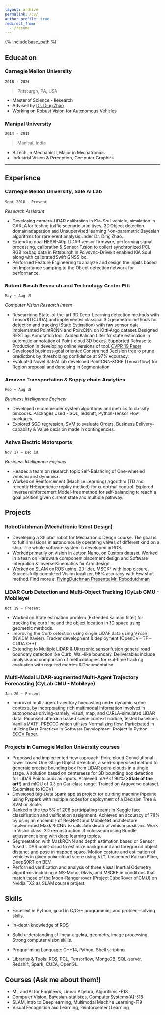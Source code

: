 ```yaml
---
layout: archive
permalink: /cv/
author_profile: true
redirect_from:
  - /resume
---
```


{% include base_path %}

<!--
include contact information from the front matter
Supported arguments:
    - homepage: url, text
    - phone
    - email
-->


## Education

### **Carnegie Mellon University** 
`2018 - 2020`
> Pittsburgh, PA, USA

- Master of Science - Research 
- Advised by [Dr. Ding Zhao](https://www.meche.engineering.cmu.edu/directory/bios/zhao-ding.html)
- Working on Robust Vision for Autonomous Vehicles

### **Manipal University** 
`2014 - 2018`

> Manipal, India


- B.Tech. in Mechanical, Major in Mechatronics
- Industrial Vision & Perception, Computer Graphics

----

## Experience

### **Carnegie Mellon University, Safe AI Lab** 
`Sept 2018 - Present`

_Research Assistant_<br>
 - Developing camera-LiDAR calibration in Kia-Soul vehicle, simulation in CARLA for testing traffic scenario primitives, 3D Object detection domain adaptation and Unsupervised learning Non-parametric Bayesian algorithms for rare event analysis under Dr. Ding Zhao.     
 - Extending dual HESAI-40p LIDAR sensor firmware, performing signal processing, calibration & Sensor Fusion to collect synchronized PCL-RGB rosbag data in Pittsburgh in Polysync-Drivekit enabled KIA Soul along with calibrated Swift GNSS loc. 
 - Performed Feature Engineering to analyze and design the inputs based on Importance sampling to the Object detection network for performance.

### **Robert Bosch Research and Technology Center Pitt**
 `May ~ Aug 19`

_Computer Vision Research Intern_<br>
  - Researching State-of-the-art 3D Deep-Learning detection methods with TensorRT(CUDA) and implemented classical 3D geometric methods for detection and tracking (State Estimation) with raw sensor data. Implemented PointRCNN and PointCNN on KItti-Argo dataset. Designed REST api Annotation tool. Added Kalman filter for state estimation in automatic annotation of Point-cloud 3D boxes. Supported Release to Production in developing online versions of tool. [CVPR 19 Paper](http://bit.ly/2TCdODU)
  - Developed business-goal oriented Constrained Decision tree to prune predictions by thresholding confidence at 97% Accuracy.
  - Evaluated Novel SafeAI lab developed PointCNN-XCRF (Tensorflow) for Region proposal and denoising in Segmentation.

### **Amazon Transportation & Supply chain Analytics** 
`Feb ~ Aug 18`

_Business Intelligence Engineer_<br>
- Developed recommender system algorithms and metrics to classify pincodes. Packages Used - SQL, redshift, Python-Tensor Flow packages.
- Explored SGD regression, SVM to evaluate Orders, Business Delivery-capability & Value decision made in contingencies. 

### **Ashva Electric Motorsports**
`Nov 17 ~ Dec 18`

_Business Intelligence Engineer_<br>
- Headed a team on research topic Self-Balancing of One-wheeled vehicles and dynamics.    
- Worked on Reinforcement (Machine Learning) algorithm (TD and recently H-Experience replay method) for α-optimal control. Explored inverse reinforcement Model-free method for self-balancing to reach a goal position given current state and multiple pathway.    	

## Projects

### **RoboDutchman (Mechatronic Robot Design)** 
 - Developing a Shipbot robot for Mechatronic Design course. The goal is to fulfill missions in autonomously operating valves of different kind on a ship. The whole software system is developed in ROS.
 - Worked primarily on Vision in Jetson Nano, on Custom dataset. Worked in a team on Hardware component placement design and Software Integration & Inverse Kinematics for Arm design.
 - Worked on SLAM on ROS using, 2D lidar, MSCKF with loop closure. Successfully completed Vision localizer, 98% accuracy with Few shot method. Find more at [FlyingDutchman Presents: Mr. Robodutchman](https://sites.google.com/view/flyingdutchman/home)

<!-- ### **Neural Architecture Search for Sensor Fusion and SLAM** `Sept 2018 - Present` -->
### **LiDAR Curb Detection and Multi-Object Tracking** (CyLab CMU - Mobileye) 
`Oct 19 ~ Present`
 - Worked on State estimation problem (Extended Kalman filter) for tracking the curb line and the object location in 3D space using geometric methods.
 - Improving the Curb detection using single LiDAR data using VScan (NVIDIA Xavier). Tracker development & deployment (OpenCV – TF – CUDA C++) .
 - Extending to Multiple LiDAR & Ultrasonic sensor fusion general road boundary detection like Curb, Wall-like boundary. Deliverables include analysis and
comparison of methodologies for real-time tracking, evaluation with required metrics & Documentation.

### **Multi-Modal LIDAR-augmented Multi-Agent Trajectory Forecasting** (CyLab CMU - Mobileye)
 `Jan 20 ~ Present`
 - Improved multi-agent trajectory forecasting under dynamic scene contexts, by incorporating rich multimodal information involved in autonomous driving-namely, visual, map, and CARLA-simulated LiDAR data. Proposed attention based scene context module, tested baselines Vanilla MATF, PRECOG which utilizes Normalizing flow. Participated in utilizing Best Practices in Software Development. Project in Python.  [ECCV Paper](http://bit.ly/3aHqRtC).

### **Projects in Carnegie Mellon University courses**

- Proposed and implemented new approach: Point-cloud Convolutional-tower based One-Stage Object detection, a semi-supervised method to generate precise bounding box from LiDAR point-clouds in a single stage. A solution based on centerness for 3D bounding box detection for LiDAR Pointclouds as inputs. Achieved mAP of 96%(**>State of the art!**) and mIOU of 0.8 on Car-class range. Trained on Argoverse dataset. (Submitted to ICCV)
- Developed Big-Data Spark app as project for building machine Pipeline using Pyspark with multiple nodes for deployment of a Decision Tree & SVM on Scale.
- Ranked in the top 5% of 206 participating teams in Kaggle face classification and verification assignment. Achieved an accuracy of 78% by using an ensemble of ResNeXt and MobileNet architecture. Implemented Mask R-CNN to calculate depth of vehicle positions. Work in Vision class: 3D reconstruction of colosseum using Bundle adjustment along with deep learning topics.
- Segmentation with MaskRCNN and depth estimation based on Sensor fused LiDAR point-cloud to estimate background and foreground object distance and pose in mapped space. Motion capture and estimation of vehicles in given point-cloud scene using KLT, Unscented Kalman Filter, DeepSORT on BEV.
- Performed verification and analysis of three Visual Inertial Odometry algorithms including VINS-Mono, Okvis, and MSCKF in conditions that match those of the Moon-Ranger rover (Project CubeRover of CMU) on Nvidia TX2 as SLAM course project.


## Skills

- Excellent in Python, good in C/C++ programming and problem-solving skills. 
- In-depth knowledge of ROS
- Solid understanding of linear algebra, geometry, image processing, Strong computer vision skills.

- Programming Language:  C++14, Python, Shell scripting.  
- Libraries & Tools: ROS, PCL, Tensorflow, MongoDB, SQL-server, Redshift, Spark, CUDA, OpenGL.

## Courses (Ask me about them!)
 - ML and AI for Engineers, Linear Algebra, Algorithms -F18
 - Computer Vision, Bayesian-statistics, Computer Systems(A)-S18
 - SLAM, Intro to Deep learning, Multimodal Machine Learning-F19
 - Visual Recognition and Learning, Reinforcement Learning

